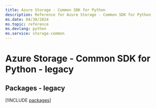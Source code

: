 ```yaml
---
title: Azure Storage - Common SDK for Python
description: Reference for Azure Storage - Common SDK for Python
ms.date: 04/30/2024
ms.topic: reference
ms.devlang: python
ms.service: storage-common
---
```

# Azure Storage - Common SDK for Python - legacy
## Packages - legacy
[!INCLUDE [packages](storage---common-index.md)]